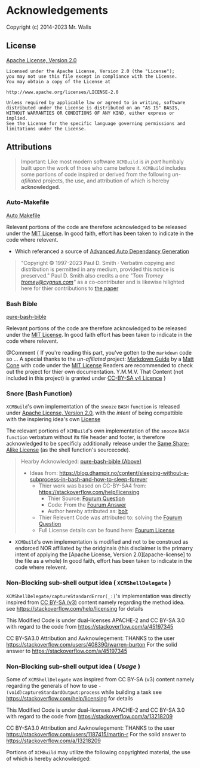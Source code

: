 # Acknowledgements

Copyright (c) 2014-2023 Mr. Walls

## License
[Apache License, Version 2.0](https://www.apache.org/licenses/LICENSE-2.0)

	Licensed under the Apache License, Version 2.0 (the "License");
	you may not use this file except in compliance with the License.
	You may obtain a copy of the License at

	http://www.apache.org/licenses/LICENSE-2.0

	Unless required by applicable law or agreed to in writing, software
	distributed under the License is distributed on an "AS IS" BASIS,
	WITHOUT WARRANTIES OR CONDITIONS OF ANY KIND, either express or implied.
	See the License for the specific language governing permissions and
	limitations under the License.


## Attributions

>Important: Like most modern software ``XCMBuild`` is _in part_ humbaly built upon the work of those who came before it.
> ``XCMBuild`` includes some portions of code inspired or derived from the following _un-afiliated_ projects, the use, and attribution of which is hereby **acknowledged**.


### Auto-Makefile

 [Auto Makefile](https://github.com/repnz/auto-makefile/tree/733e2112e8424cfa511166712145a5b60849342c)

Relevant portions of the code are therefore acknowledged to be released under the [MIT License](https://github.com/repnz/auto-makefile/blob/733e2112e8424cfa511166712145a5b60849342c/LICENSE).
In good faith, effort has been taken to indicate in the code where relevent.


- Which referanced a source of [Advanced Auto Dependancy Generation][advanced-auto-dependency-generation]
> "Copyright © 1997-2023 Paul D. Smith · Verbatim copying and distribution is permitted in any medium, provided this notice is preserved."
Paul D. Smith also credits a one _"Tom Tromey <tromey@cygnus.com>"_ as a co-contributer and is likewise hilighted here for thier contributions to [the paper][advanced-auto-dependency-generation]

### Bash Bible

[pure-bash-bible](https://github.com/dylanaraps/pure-bash-bible/commit/8c19d0b482b04d8d50fb72b4c5148b41ce605c6d)

Relevant portions of the code are therefore acknowledged to be released under the [MIT License](https://raw.githubusercontent.com/dylanaraps/pure-bash-bible/8c19d0b482b04d8d50fb72b4c5148b41ce605c6d/LICENSE.md).
In good faith effort has been taken to indicate in the code where relevent.

@Comment {
	If you're reading this part, you've gotten to the `markdown` code so ...
	A special thanks to the _un-afiliated_ project:
	[Markdown Guide](https://github.com/mattcone/markdown-guide) by a [Matt Cone](https://github.com/mattcone)
	with code under the [MIT License](https://github.com/mattcone/markdown-guide/blob/92783240a94f29caafbdc31a75b3b97f563cde3a/LICENSE.txt)
	Readers are recommended to check out the project for thier own documentation. Y.M.M.V.
	That Content (not included in this project) is granted under [CC-BY-SA v4 Licence](https://creativecommons.org/licenses/by-sa/4.0/legalcode.en)
}

### Snore (Bash Function)

``XCMBuild``'s own implementation of the `snooze` `BASH` `function` is released under [Apache License, Version 2.0](https://www.apache.org/licenses/LICENSE-2.0), with the _intent_ of being compattible with
the inspiering idea's own [License][CC-BY-SA-4]

The relevant portions of ``XCMBuild``'s own implementation of the `snooze` `BASH` `function` verbatum without its file header and footer, is therefore acknowledged to be specificly additionally release under the [Same Share-Alike License][CC-BY-SA-4] (as the shell function's sourcecode).
>Hearby Acknowledged: [pure-bash-bible (Above)](https://github.com/dylanaraps/pure-bash-bible/8c19d0b482b04d8d50fb72b4c5148b41ce605c6d#other)
>- Ideas from: https://blog.dhampir.no/content/sleeping-without-a-subprocess-in-bash-and-how-to-sleep-forever
>   - Thier work was based on CC-BY-SA4 from: https://stackoverflow.com/help/licensing
>      - Thier Source: [Fourum Question](https://unix.stackexchange.com/questions/68236/avoiding-busy-waiting-in-bash-without-the-sleep-command)
>      - Code: From the [Fourum Answer](https://unix.stackexchange.com/a/407383)
>      - Author hereby attributed as: [bolt](https://unix.stackexchange.com/users/263036/bolt)
>   - Thier Relevent Code was attributed to: solving the [Fourum Question](https://unix.stackexchange.com/questions/68236/avoiding-busy-waiting-in-bash-without-the-sleep-command)
>   - Full License details can be found here: [Fourum License][CC-BY-SA-4]

- ``XCMBuild``'s own implementation is modified and not to be construed as endorced NOR affiliated by the oridginals (this disclaimer is the primarry intent of applying the [Apache License, Version 2.0][apache-license] to the file as a whole)
In good faith, effort has been taken to indicate in the code where relevent.


### Non-Blocking sub-shell output idea ( ``XCMShellDelegate`` )
``XCMShellDelegate/captureStandardError(_:)``'s implementation was directly inspired from
[CC BY-SA (v3)][CC-BY-SA-3] content namely regarding the method idea.
see https://stackoverflow.com/help/licensing for details

This Modified Code is under dual-licenses APACHE-2 and CC BY-SA 3.0
with regard to the code from https://stackoverflow.com/a/45197345

CC BY-SA3.0 Attribution and Awknowlegement:
THANKS to the user https://stackoverflow.com/users/408390/warren-burton
For the solid answer to https://stackoverflow.com/a/45197345

### Non-Blocking sub-shell output idea ( _Usage_ )
Some of ``XCMShellDelegate`` was inspired from CC BY-SA (v3) content
namely regarding the generals of how to use `-(void)captureStandardOutput:process`
while building a task
see https://stackoverflow.com/help/licensing for details

This Modified Code is under dual-licenses APACHE-2 and CC BY-SA 3.0
with regard to the code from https://stackoverflow.com/a/13218209

CC BY-SA3.0 Attribution and Awknowlegement:
THANKS to the user https://stackoverflow.com/users/1187415/martin-r
For the solid answer to https://stackoverflow.com/a/13218209


Portions of ``XCMBuild`` may utilize the following copyrighted material, the use of which is hereby acknowledged:




[Apache License, Version 2.0]: <https://www.apache.org/licenses/LICENSE-2.0> "Apache License, Version 2.0"
[advanced-auto-dependency-generation]: <https://web.archive.org/web/20231008034019/https://make.mad-scientist.net/papers/advanced-auto-dependency-generation/#traditional> "Advanced Auto Dependancy Generation"
[CC-BY-SA-4]: <https://creativecommons.org/licenses/by-sa/4.0/> "CC by Share Alike v4.0"
[CC-BY-SA-3]: <https://creativecommons.org/licenses/by-sa/3.0/> "CC by Share Alike v3.0"
